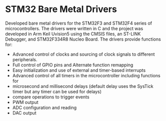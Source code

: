 # **STM32 Bare Metal Drivers**

Developed bare metal drivers for the STM32F3 and STM32F4 series of microcontrollers. The drivers were written in C and the project was developed in Arm Keil Uvision5 using the CMSIS files, an ST-LINK Debugger, and STM32F334R8 Nucleo Board. The drivers provide functions for: 
-	Advanced control of clocks and sourcing of clock signals to different peripherals. 
-	Full control of GPIO pins and Alternate function remapping
-	Easy initialization and use of external and timer-based interrupts
-	Advanced control of all timers in the microcontroller including functions for
-	microsecond and millisecond delays (default delay uses the SysTick timer but any timer can be used for delays)
-	compare operations to trigger events
-	PWM output
-	ADC configuration and reading
-	DAC output
